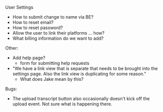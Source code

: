 User Settings
* How to submit change to name via BE?
* How to reset email?
* How to reset password?
* Allow the user to link their platforms ... how?
* What billing information do we want to add?

Other:
* Add help page?
  * form for submitting help requests
* "We have a link view that is separate that needs to be brought into the settings page.
Also the link view is duplicating for some reason."
  * What does Jake mean by this?

Bugs:
* The upload transcript button also occasionally doesn't kick off the upload event. Not sure 
  what is happening there.
